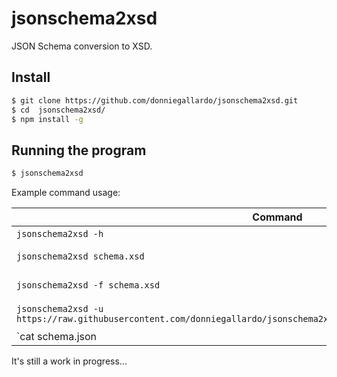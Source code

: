 # jsonschema2xsd
JSON Schema conversion to XSD.

## Install
```bash
$ git clone https://github.com/donniegallardo/jsonschema2xsd.git
$ cd  jsonschema2xsd/
$ npm install -g
```

## Running the program
```bash
$ jsonschema2xsd
```

Example command usage:

Command                      | Description
------------------------------|------------
`jsonschema2xsd -h`       | Displays help
`jsonschema2xsd schema.xsd`       | Converts schema file to xsd
`jsonschema2xsd -f schema.xsd`       | Converts schema file to xsd
`jsonschema2xsd -u https://raw.githubusercontent.com/donniegallardo/jsonschema2xsd/master/exampleschemas/basicschema.json`       | Converts schema to xsd
`cat schema.json | jsonschema2xsd`       | Converts pipe data to xsd

It's still a work in progress...
